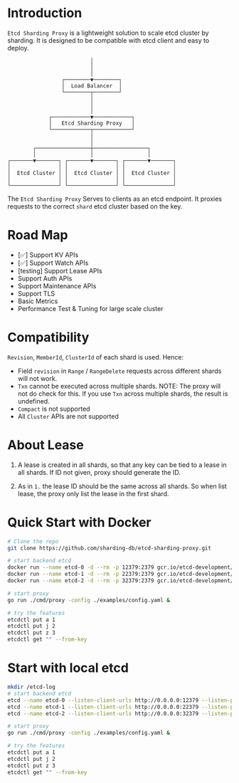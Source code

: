 # Introduction
`Etcd Sharding Proxy` is a lightweight solution to scale etcd cluster by sharding. It is designed to be compatible with etcd client and easy to deploy.

```text
                          │
                          │
                          │
                 ┌────────▼────────┐
                 │  Load Balancer  │
                 └────────┬────────┘
                          │
                          │
                          │
             ┌────────────▼────────────┐
             │   Etcd Sharding Proxy   │
             └────────────┬────────────┘
                          │
                          │
        ┌─────────────────┼─────────────────┐
        │                 │                 │
┌───────▼───────┐ ┌───────▼───────┐ ┌───────▼───────┐
│               │ │               │ │               │
│  Etcd Cluster │ │  Etcd Cluster │ │  Etcd Cluster │
│               │ │               │ │               │
└───────────────┘ └───────────────┘ └───────────────┘
```

The `Etcd Sharding Proxy` Serves to clients as an etcd endpoint. It proxies requests to the correct `shard` etcd cluster based on the key.

# Road Map
- [✅] Support KV APIs
- [✅] Support Watch APIs
- [testing] Support Lease APIs
- Support Auth APIs
- Support Maintenance APIs
- Support TLS
- Basic Metrics
- Performance Test & Tuning for large scale cluster

# Compatibility
`Revision`, `MemberId`, `ClusterId` of each shard is used. Hence:
- Field `revision` in `Range` / `RangeDelete` requests across different shards will not work.
- `Txn` cannot be executed across multiple shards. NOTE: The proxy will not do check for this. If you use `Txn` across multiple shards, the result is undefined.
- `Compact` is not supported
- All `Cluster` APIs are not supported

# About Lease
1. A lease is created in all shards, so that any key can be tied to a lease in all shards. If ID not given, proxy should generate the ID.

2. As in `1.` the lease ID should be the same across all shards. So when list lease, the proxy only list the lease in the first shard.

# Quick Start with Docker
```bash
# Clone the repo
git clone https://github.com/sharding-db/etcd-sharding-proxy.git

# start backend etcd
docker run --name etcd-0 -d --rm -p 12379:2379 gcr.io/etcd-development/etcd:v3.5.7 etcd --listen-client-urls http://0.0.0.0:2379 -advertise-client-urls=http://0.0.0.0:2379
docker run --name etcd-1 -d --rm -p 22379:2379 gcr.io/etcd-development/etcd:v3.5.7 etcd --listen-client-urls http://0.0.0.0:2379 -advertise-client-urls=http://0.0.0.0:2379
docker run --name etcd-2 -d --rm -p 32379:2379 gcr.io/etcd-development/etcd:v3.5.7 etcd --listen-client-urls http://0.0.0.0:2379 -advertise-client-urls=http://0.0.0.0:2379

# start proxy
go run ./cmd/proxy -config ./examples/config.yaml &

# try the features
etcdctl put a 1
etcdctl put j 2
etcdctl put z 3
etcdctl get "" --from-key
```

# Start with local etcd
```bash
mkdir /etcd-log
# start backend etcd
etcd --name etcd-0 --listen-client-urls http://0.0.0.0:12379 --listen-peer-urls http://0.0.0.0:12380 -advertise-client-urls=http://0.0.0.0:12379 1> ./etcd-log/etcd-0.log 2>&1 &
etcd --name etcd-1 --listen-client-urls http://0.0.0.0:22379 --listen-peer-urls http://0.0.0.0:22380 -advertise-client-urls=http://0.0.0.0:22379 1> ./etcd-log/etcd-1.log 2>&1 &
etcd --name etcd-2 --listen-client-urls http://0.0.0.0:32379 --listen-peer-urls http://0.0.0.0:32380 -advertise-client-urls=http://0.0.0.0:32379 1> ./etcd-log/etcd-2.log 2>&1 &

# start proxy
go run ./cmd/proxy -config ./examples/config.yaml &

# try the features
etcdctl put a 1
etcdctl put j 2
etcdctl put z 3
etcdctl get "" --from-key
```